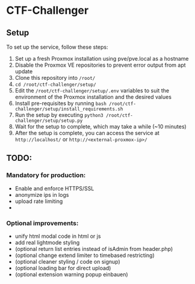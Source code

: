 
# CTF-Challenger

## Setup

To set up the service, follow these steps:
1. Set up a fresh Proxmox installation using pve/pve.local as a hostname
2. Disable the Proxmox VE repositories to prevent error output from apt update
3. Clone this repository into `/root/`
4. `cd /root/ctf-challenger/setup/`
5. Edit the `/root/ctf-challenger/setup/.env` variables to suit the environment of the Proxmox installation and the desired values
6. Install pre-requisites by running `bash /root/ctf-challenger/setup/install_requirements.sh`
7. Run the setup by executing `python3 /root/ctf-challenger/setup/setup.py`
8. Wait for the setup to complete, which may take a while (~10 minutes)
9. After the setup is complete, you can access the service at `http://localhost/` or `http://<external-proxmox-ip>/`

## TODO:

### Mandatory for production:
- Enable and enforce HTTPS/SSL
- anonymize ips in logs
- upload rate limiting
- 

### Optional improvements:
- unify html modal code in html or js
- add real lightmode styling
- (optional return list entries instead of isAdmin from header.php)
- (optional change extend limiter to timebased restricting)
- (optional cleaner styling / code on signup)
- (optional loading bar for direct upload)
- (optional extension warning popup einbauen)

